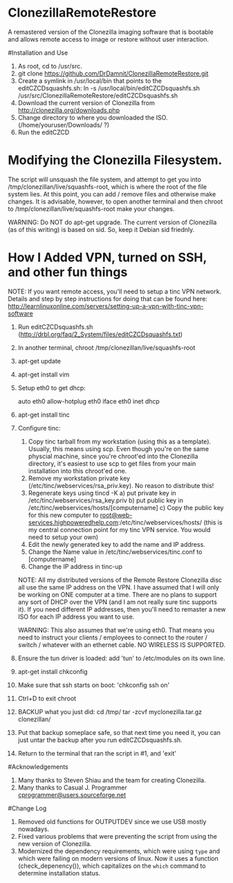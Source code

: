 # ClonezillaRemoteRestore
A remastered version of the Clonezilla imaging software that is bootable and allows remote access to image or restore without user interaction.

#Installation and Use

1. As root, cd to /usr/src.
1. git clone https://github.com/DrDamnit/ClonezillaRemoteRestore.git
1. Create a symlink in /usr/local/bin that points to the editCZCDsquashfs.sh: ln -s /usr/local/bin/editCZCDsquashfs.sh /usr/src/ClonezillaRemoteRestore/editCZCDsquashfs.sh
1. Download the current version of Clonezilla from http://clonezilla.org/downloads.php
1. Change directory to where you downloaded the ISO. (/home/youruser/Downloads/ ?)
1. Run the editCZCD

# Modifying the Clonezilla Filesystem.

The script will unsquash the file system, and attempt to get you into /tmp/clonezillan/live/squashfs-root, which is where the root of the file system lies. At this point, you can add / remove files and otherwise make changes. It is advisable, however, to open another terminal and then chroot to /tmp/clonezillan/live/squashfs-root make your changes.

WARNING: Do NOT do apt-get upgrade. The current version of Clonezilla (as of this writing) is based on sid. So, keep it Debian sid friednly. 

# How I Added VPN, turned on SSH, and other fun things

NOTE: If you want remote access, you'll need to setup a tinc VPN network. Details and step by step instructions for doing that can be found here: http://learnlinuxonline.com/servers/setting-up-a-vpn-with-tinc-vpn-software

1. Run editCZCDsquashfs.sh (http://drbl.org/faq/2_System/files/editCZCDsquashfs.txt)
2. In another terminal, chroot /tmp/clonezillan/live/squashfs-root
3. apt-get update
4. apt-get install vim
5. Setup eth0 to get dhcp:

	auto eth0
	allow-hotplug eth0
	iface eth0 inet dhcp

6. apt-get install tinc
7. Configure tinc:

	1. Copy tinc tarball from my workstation (using this as a template). Usually, this means using scp. Even though you're on the same physcial machine, since you're chroot'ed into the Clonezilla directory, it's easiest to use scp to get files from your main installation into this chroot'ed one.
	2. Remove my workstation private key (/etc/tinc/webservices/rsa_priv.key). No reason to distribute this!
	3. Regenerate keys using tincd -K
		a) put private key in /etc/tinc/webservices/rsa_key.priv
		b) put public key in /etc/tinc/webservices/hosts/[computername]
		c) Copy the public key for this new computer to root@web-services.highpoweredhelp.com:/etc/tinc/webservices/hosts/ (this is my central connection point for my tinc VPN service. You would need to setup your own)
	4. Edit the newly generated key to add the name and IP address. 
	5. Change the Name value in /etc/tinc/webservices/tinc.conf to [computername]
	6. Change the IP address in tinc-up

	NOTE: All my distributed versions of the Remote Restore Clonezilla disc all use the same IP address on the VPN. I have assumed that I will only be working on ONE computer at a time. There are no plans to support any sort of DHCP over the VPN (and I am not really sure tinc supports it). If you need different IP addresses, then you'll need to remaster a new ISO for each IP address you want to use.

	WARNING: This also assumes that we're using eth0. That means you need to instruct your clients / employees to connect to the router / switch / whatever with an ethernet cable. NO WIRELESS IS SUPPORTED.

8. Ensure the tun driver is loaded: add 'tun' to /etc/modules on its own line.
9. apt-get install chkconfig
10. Make sure that ssh starts on boot: 'chkconfig ssh on'
11. Ctrl+D to exit chroot
12. BACKUP what you just did:
	cd /tmp/
	tar -zcvf myclonezilla.tar.gz clonezillan/
13. Put that backup someplace safe, so that next time you need it, you can just untar the backup after you run editCZCDsquashfs.sh.
14. Return to the terminal that ran the script in #1, and 'exit'

#Acknowledgements
1. Many thanks to Steven Shiau <steven _at_ nchc org tw> and the team for creating Clonezilla.
2. Many thanks to Casual J. Programmer <cprogrammer@users.sourceforge.net>

#Change Log

1. Removed old functions for OUTPUTDEV since we use USB mostly nowadays.
2. Fixed various problems that were preventing the script from using the new version of Clonezilla.
3. Modernized the dependency requirements, which were using `type` and which were failing on modern versions of linux. Now it uses a function (check_depenency()), which capitalizes on the `which` command to determine installation status.